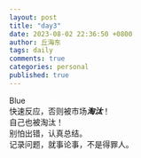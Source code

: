 ```yaml
---
layout: post
title: "day3"
date: 2023-08-02 22:36:50 +0800
author: 丘海东 
tags: daily
comments: true
categories: personal
published: true
---
```

Blue  
快速反应，否则被市场***淘汰***！  
自己也被淘汰！  
别怕出错，认真总结。  
记录问题，就事论事，不是得罪人。
